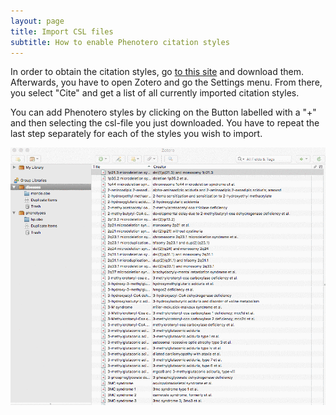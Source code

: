 ```yaml
---
layout: page
title: Import CSL files
subtitle: How to enable Phenotero citation styles
---
```


In order to obtain the citation styles, go [to this site](/data_csl/) and download them. Afterwards, you have to open Zotero and go the Settings menu. From there, you select "Cite" and get a list of all currently imported citation styles. 

You can add Phenotero styles by clicking on the Button labelled with a "+" and then selecting the csl-file you just downloaded. You have to repeat the last step separately for each of the styles you wish to import.

![import_csl](/img/screenshots/import_csl.gif "Phenotero - Import CSL file")


